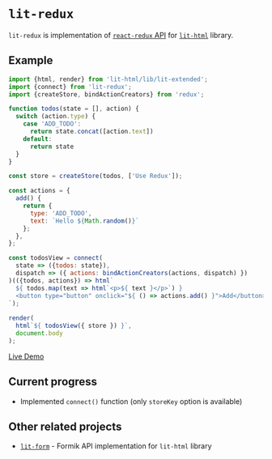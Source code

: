 # `lit-redux`

`lit-redux` is implementation of [`react-redux` API](https://github.com/reactjs/react-redux) for [`lit-html`](https://github.com/PolymerLabs/lit-html) library.

## Example

```js
import {html, render} from 'lit-html/lib/lit-extended';
import {connect} from 'lit-redux';
import {createStore, bindActionCreators} from 'redux';

function todos(state = [], action) {
  switch (action.type) {
    case 'ADD_TODO':
      return state.concat([action.text])
    default:
      return state
  }
}

const store = createStore(todos, ['Use Redux']);

const actions = {
  add() {
    return {
      type: 'ADD_TODO',
      text: `Hello ${Math.random()}`
    };
  },
};

const todosView = connect(
  state => ({todos: state}),
  dispatch => ({ actions: bindActionCreators(actions, dispatch) })
)(({todos, actions}) => html`
  ${ todos.map(text => html`<p>${ text }</p>`) }
  <button type="button" onclick="${ () => actions.add() }">Add</button>
`);
  
render(
  html`${ todosView({ store }) }`,
  document.body
);
```

[Live Demo](https://codepen.io/alex_maslakov/pen/RjKJNo?editors=1000)

## Current progress

* Implemented `connect()` function (only `storeKey` option is available)

## Other related projects

* [`lit-form`](https://github.com/jmas/lit-form) - Formik API implementation for `lit-html` library

